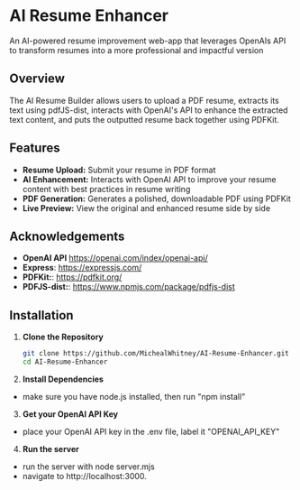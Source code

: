 # AI Resume Enhancer

An AI-powered resume improvement web-app that leverages OpenAIs API to transform resumes into a more professional and impactful version

## Overview

The AI Resume Builder allows users to upload a PDF resume, extracts its text using pdfJS-dist, interacts with OpenAI's API to enhance the extracted text content, and puts the outputted resume back together using PDFKit. 

## Features

- **Resume Upload:** Submit your resume in PDF format
- **AI Enhancement:** Interacts with OpenAI API to improve your resume content with best practices in resume writing
- **PDF Generation:** Generates a polished, downloadable PDF using PDFKit
- **Live Preview:** View the original and enhanced resume side by side

## Acknowledgements 

- **OpenAI API** https://openai.com/index/openai-api/
- **Express**: https://expressjs.com/ 
- **PDFKit:**: https://pdfkit.org/ 
- **PDFJS-dist:**: https://www.npmjs.com/package/pdfjs-dist 

## Installation

1. **Clone the Repository**

   ```bash
   git clone https://github.com/MichealWhitney/AI-Resume-Enhancer.git 
   cd AI-Resume-Enhancer

2. **Install Dependencies**
- make sure you have node.js installed, then run "npm install"

3. **Get your OpenAI API Key**
- place your OpenAI API key in the .env file, label it "OPENAI_API_KEY"

4. **Run the server**
- run the server with node server.mjs
- navigate to http://localhost:3000.

